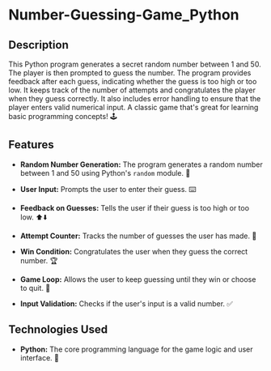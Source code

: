 # Number-Guessing-Game_Python


## Description

This Python program generates a secret random number between 1 and 50. The player is then prompted to guess the number. The program provides feedback after each guess, indicating whether the guess is too high or too low. It keeps track of the number of attempts and congratulates the player when they guess correctly.  It also includes error handling to ensure that the player enters valid numerical input.  A classic game that's great for learning basic programming concepts! 🕹️

## Features

* **Random Number Generation:** The program generates a random number between 1 and 50 using Python's `random` module. 🎲

* **User Input:** Prompts the user to enter their guess. ⌨️

* **Feedback on Guesses:** Tells the user if their guess is too high or too low.  ⬆️⬇️

* **Attempt Counter:** Tracks the number of guesses the user has made. 🔢

* **Win Condition:** Congratulates the user when they guess the correct number.  🏆

* **Game Loop:** Allows the user to keep guessing until they win or choose to quit. 🔄

* **Input Validation:** Checks if the user's input is a valid number. ✅

## Technologies Used

* **Python:** The core programming language for the game logic and user interface. 🐍

